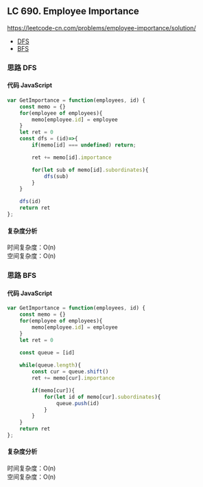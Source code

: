 ## LC 690. Employee Importance
https://leetcode-cn.com/problems/employee-importance/solution/

- [DFS](#思路-DFS)
- [BFS](#思路-BFS)

### 思路 DFS

#### 代码 JavaScript

```JavaScript
var GetImportance = function(employees, id) {
    const memo = {}
    for(employee of employees){
        memo[employee.id] = employee
    }
    let ret = 0
    const dfs = (id)=>{
        if(memo[id] === undefined) return;

        ret += memo[id].importance

        for(let sub of memo[id].subordinates){
            dfs(sub)
        }
    }

    dfs(id)
    return ret
};

```

#### 复杂度分析
时间复杂度：O(n) </br>
空间复杂度：O(n) 


### 思路 BFS

#### 代码 JavaScript

```JavaScript
var GetImportance = function(employees, id) {
    const memo = {}
    for(employee of employees){
        memo[employee.id] = employee
    }
    let ret = 0
    
    const queue = [id]

    while(queue.length){
        const cur = queue.shift()
        ret += memo[cur].importance

        if(memo[cur]){
            for(let id of memo[cur].subordinates){
                queue.push(id)
            }
        }
    }
    return ret
};

```

#### 复杂度分析
时间复杂度：O(n) </br>
空间复杂度：O(n) 